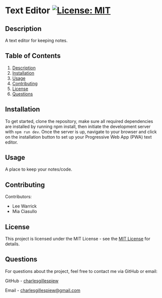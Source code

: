 # Text Editor [![License: MIT](https://img.shields.io/badge/License-MIT-yellow.svg)](https://opensource.org/licenses/MIT)

## Description

A text editor for keeping notes.

## Table of Contents

1. [Description](#description)
2. [Installation](#installation)
3. [Usage](#usage)
4. [Contributing](#contributing)
5. [License](#license)
6. [Questions](#questions)

## Installation

To get started, clone the repository, make sure all required dependencies are installed by running npm install, then initiate the development server with `npm run dev`. Once the server is up, navigate to your browser and click on the installation button to set up your Progressive Web App (PWA) text editor.

## Usage

A place to keep your notes/code.

## Contributing

Contributors:
- Lee Warrick
- Mia Ciasullo

## License

This project is licensed under the MIT License - see the [MIT License](https://opensource.org/licenses/MIT) for details.

## Questions

For questions about the project, feel free to contact me via GitHub or email:

GitHub - [charlesgillespiew](https://github.com/charlesgillespiew)

Email - charlesgillespiew@gmail.com
